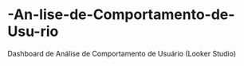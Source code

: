 # -An-lise-de-Comportamento-de-Usu-rio
Dashboard de Análise de Comportamento de Usuário (Looker Studio)
